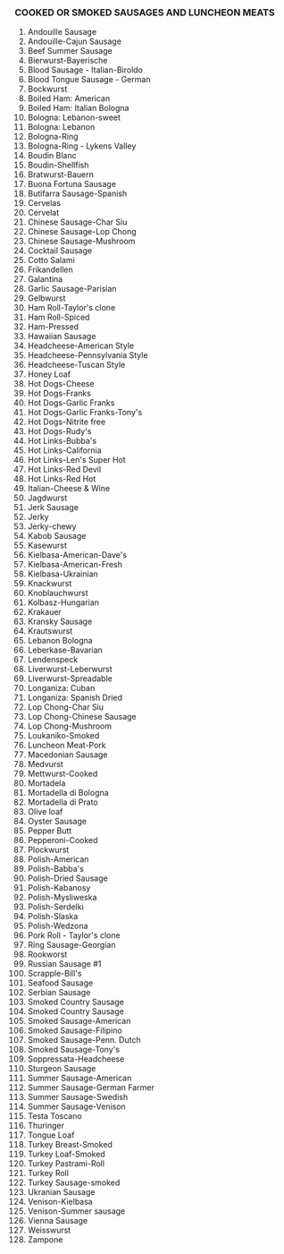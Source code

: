 ### COOKED OR SMOKED SAUSAGES AND LUNCHEON MEATS
1.   Andouille Sausage
2.   Andouille-Cajun Sausage
3.   Beef Summer Sausage
4.   Bierwurst-Bayerische
5.   Blood Sausage - Italian-Biroldo
6.   Blood Tongue Sausage - German
7.   Bockwurst
8.   Boiled Ham: American
9.   Boiled Ham: Italian Bologna
10.  Bologna: Lebanon-sweet
11.  Bologna: Lebanon
12.  Bologna-Ring
13.  Bologna-Ring - Lykens Valley
14.  Boudin Blanc
15.  Boudin-Shellfish
16.  Bratwurst-Bauern
17.  Buona Fortuna Sausage
18.  Butifarra Sausage-Spanish
19.  Cervelas
20.  Cervelat
21.  Chinese Sausage-Char Siu
22.  Chinese Sausage-Lop Chong
23.  Chinese Sausage-Mushroom
24.  Cocktail Sausage
25.  Cotto Salami
26.  Frikandellen
27.  Galantina
28.  Garlic Sausage-Parisian
29.  Gelbwurst
30.  Ham Roll-Taylor's clone
31.  Ham Roll-Spiced
32.  Ham-Pressed
33.  Hawaiian Sausage
34.  Headcheese-American Style
35.  Headcheese-Pennsylvania Style
36.  Headcheese-Tuscan Style
37.  Honey Loaf
38.  Hot Dogs-Cheese
39.  Hot Dogs-Franks
40.  Hot Dogs-Garlic Franks
41.  Hot Dogs-Garlic Franks-Tony's
42.  Hot Dogs-Nitrite free
43.  Hot Dogs-Rudy's
44.  Hot Links-Bubba's
45.  Hot Links-California
46.  Hot Links-Len's Super Hot
47.  Hot Links-Red Devil
48.  Hot Links-Red Hot
49.  Italian-Cheese & Wine
50.  Jagdwurst
51.  Jerk Sausage
52.  Jerky
53.  Jerky-chewy
54.  Kabob Sausage
55.  Kasewurst
56.  Kielbasa-American-Dave's
57.  Kielbasa-American-Fresh
58.  Kielbasa-Ukrainian
59.  Knackwurst
60.  Knoblauchwurst
61.  Kolbasz-Hungarian
62.  Krakauer
63.  Kransky Sausage
64.  Krautswurst
65.  Lebanon Bologna
66.  Leberkase-Bavarian
67.  Lendenspeck
68.  Liverwurst-Leberwurst
69.  Liverwurst-Spreadable
70.  Longaniza: Cuban
71.  Longaniza: Spanish Dried
72.  Lop Chong-Char Siu
73.  Lop Chong-Chinese Sausage
74.  Lop Chong-Mushroom
75.  Loukaniko-Smoked
76.  Luncheon Meat-Pork
77.  Macedonian Sausage
78.  Medvurst
79.  Mettwurst-Cooked
80.  Mortadela
81.  Mortadella di Bologna
82.  Mortadella di Prato
83.  Olive loaf
84.  Oyster Sausage
85.  Pepper Butt
86.  Pepperoni-Cooked
87.  Plockwurst
88.  Polish-American
89.  Polish-Babba's
90.  Polish-Dried Sausage
91.  Polish-Kabanosy
92.  Polish-Mysliweska
93.  Polish-Serdelki
94.  Polish-Slaska
95.  Polish-Wedzona
96.  Pork Roll - Taylor's clone
97.  Ring Sausage-Georgian
98.  Rookworst
99.  Russian Sausage #1
100. Scrapple-Bill's
101. Seafood Sausage
102. Serbian Sausage
103. Smoked Country Sausage
104. Smoked Country Sausage
105. Smoked Sausage-American
106. Smoked Sausage-Filipino
107. Smoked Sausage-Penn. Dutch
108. Smoked Sausage-Tony's
109. Soppressata-Headcheese
110. Sturgeon Sausage
111. Summer Sausage-American
112. Summer Sausage-German Farmer
113. Summer Sausage-Swedish
114. Summer Sausage-Venison
115. Testa Toscano
116. Thuringer
117. Tongue Loaf
118. Turkey Breast-Smoked
119. Turkey Loaf-Smoked
120. Turkey Pastrami-Roll
121. Turkey Roll
122. Turkey Sausage-smoked
123. Ukranian Sausage
124. Venison-Kielbasa
125. Venison-Summer sausage
126. Vienna Sausage
127. Weisswurst
128. Zampone
